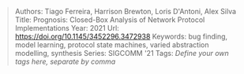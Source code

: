 > Authors: Tiago Ferreira, Harrison Brewton, Loris D'Antoni, Alex Silva
> Title: Prognosis: Closed-Box Analysis of Network Protocol Implementations
> Year: 2021
> Url: https://doi.org/10.1145/3452296.3472938
> Keywords: bug finding, model learning, protocol state machines, varied abstraction modelling, synthesis
> Series: SIGCOMM '21
> Tags: *Define your own tags here, separate by comma*